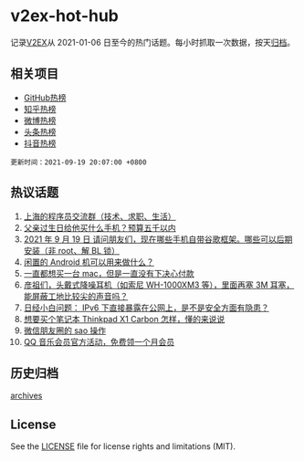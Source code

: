 # v2ex-hot-hub

 记录[V2EX](https://www.v2ex.com/)从 2021-01-06 日至今的热门话题。每小时抓取一次数据，按天[归档](archives)。
 
 ## 相关项目

- [GitHub热榜](https://github.com/snaildev/github-hot-hub)
- [知乎热榜](https://github.com/snaildev/zhihu-hot-hub)
- [微博热榜](https://github.com/snaildev/weibo-hot-hub)
- [头条热榜](https://github.com/snaildev/toutiao-hot-hub)
- [抖音热榜](https://github.com/snaildev/douyin-hot-hub)


 `更新时间：2021-09-19 20:07:00 +0800`

## 热议话题

1. [上海的程序员交流群（技术、求职、生活）](https://www.v2ex.com/t/802856)
1. [父亲过生日给他买什么手机？预算五千以内](https://www.v2ex.com/t/802881)
1. [2021 年 9 月 19 日 请问朋友们，现在哪些手机自带谷歌框架。哪些可以后期安装（非 root、解 BL 锁）](https://www.v2ex.com/t/802897)
1. [闲置的 Android 机可以用来做什么？](https://www.v2ex.com/t/802862)
1. [一直都想买一台 mac，但是一直没有下决心付款](https://www.v2ex.com/t/802858)
1. [彦祖们，头戴式降噪耳机（如索尼 WH-1000XM3 等），里面再塞 3M 耳塞，能屏蔽工地比较尖的声音吗？](https://www.v2ex.com/t/802922)
1. [日经小白问题： IPv6 下直接暴露在公网上，是不是安全方面有隐患？](https://www.v2ex.com/t/802867)
1. [想要买个笔记本 Thinkpad X1 Carbon 怎样，懂的来说说](https://www.v2ex.com/t/802887)
1. [微信朋友圈的 sao 操作](https://www.v2ex.com/t/802885)
1. [QQ 音乐会员官方活动，免费领一个月会员](https://www.v2ex.com/t/802913)

## 历史归档

[archives](archives)

## License

See the [LICENSE](LICENSE) file for license rights and limitations (MIT).
